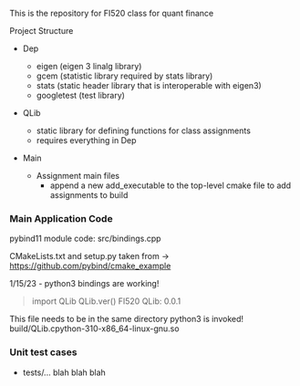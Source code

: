This is the repository for FI520 class for quant finance

Project Structure
- Dep
  - eigen (eigen 3 linalg library)
  - gcem (statistic library required by stats library)
  - stats (static header library that is interoperable with eigen3)
  - googletest (test library)

- QLib
  - static library for defining functions for class assignments
  - requires everything in Dep

- Main
  - Assignment main files
    - append a new add_executable to the top-level cmake file to add assignments to build

### Main Application Code
pybind11 module code:
src/bindings.cpp

CMakeLists.txt and setup.py taken from -> https://github.com/pybind/cmake_example

1/15/23 - python3 bindings are working!

>import QLib
>QLib.ver()
FI520 QLib:     0.0.1
 


This file needs to be in the same directory python3 is invoked!
build/QLib.cpython-310-x86_64-linux-gnu.so

### Unit test cases
- tests/... blah blah blah